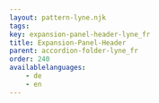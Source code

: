 ```yaml
---
layout: pattern-lyne.njk
tags: 
key: expansion-panel-header-lyne_fr
title: Expansion-Panel-Header
parent: accordion-folder-lyne_fr
order: 240
availablelanguages: 
    - de
    - en
---
```

